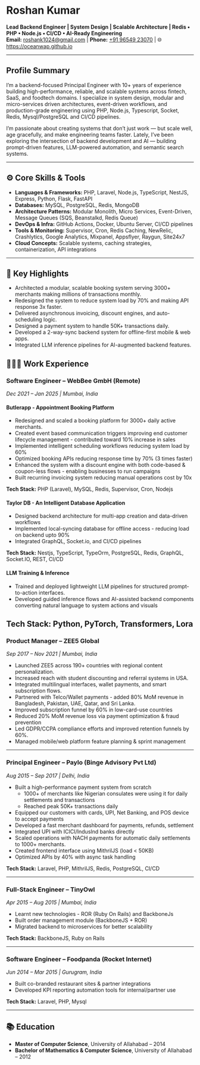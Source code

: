 
# Roshan Kumar

**Lead Backend Engineer | System Design | Scalable Architecture | Redis • PHP • Node.js • CI/CD • AI-Ready Engineering**  
**Email:** [roshank1024@gmail.com](mailto:roshank1024@gmail.com)  |  **Phone:** [+91 96549 23070](tel:919654923070) | 🌐 https://oceanwap.github.io

---

## Profile Summary
I’m a backend-focused Principal Engineer with 10+ years of experience building high-performance, reliable, and scalable systems across fintech, SaaS, and foodtech domains. I specialize in system design, modular and micro-services driven architectures, event-driven workflows, and production-grade engineering using PHP, Node.js, Typescript, Socket, Redis, Mysql/PostgreSQL and CI/CD pipelines.

I’m passionate about creating systems that don’t just work — but scale well, age gracefully, and make engineering teams faster. Lately, I’ve been exploring the intersection of backend development and AI — building prompt-driven features, LLM-powered automation, and semantic search systems.

---

## ⚙️ Core Skills & Tools
- **Languages & Frameworks:** PHP, Laravel, Node.js, TypeScript, NestJS, Express, Python, Flask, FastAPI
- **Databases:** MySQL, PostgreSQL, Redis, MongoDB
- **Architecture Patterns:** Modular Monolith, Micro Services, Event-Driven, Message Queues (SQS, Beanstalkd, Redis Queue)
- **DevOps & Infra:** GitHub Actions, Docker, Ubuntu Server, CI/CD pipelines
- **Tools & Monitoring:** Supervisor, Cron, Redis Caching, NewRelic, Crashlytics, Google Analytics, Mixpanel, Appsflyer, Raygun, Site24x7
- **Cloud Concepts:** Scalable systems, caching strategies, containerization, API integrations

---

## 🚀 Key Highlights
- Architected a modular, scalable booking system serving 3000+ merchants making millions of transactions monthly.
- Redesigned the system to reduce system load by 70% and making API response 3x faster.
- Delivered asynchronous invoicing, discount engines, and auto-scheduling logic.
- Designed a payment system to handle 50K+ transactions daily.
- Developed a 2-way-sync backend system for offline-first mobile & web apps.
- Integrated LLM inference pipelines for AI-augmented backend features.

## 🧑🏻‍💻 Work Experience

### Software Engineer – WebBee GmbH (Remote)
_Dec 2021 – Jan 2025 | Mumbai, India_
#### Butlerapp - Appointment Booking Platform
- Redesigned and scaled a booking platform for 3000+ daily active merchants.
- Created event based communication triggers improving end customer lifecycle management - contributed toward 10% increase in sales
- Implemented intelligent scheduling workflows reducing system load by 60%
- Optimized booking APIs reducing response time by 70% (3 times faster)
- Enhanced the system with a discount engine with both code-based & coupon-less flows - enabling businesses to run campaigns
- Built recurring invoicing system reducing manual operations cost by 10x

**Tech Stack:** PHP (Laravel), MySQL, Redis, Supervisor, Cron, Nodejs

#### Taylor DB - An Intelligent Database Application
- Designed backend architecture for multi-app creation and data-driven workflows
- Implemented local-syncing database for offline access - reducing load on backend upto 90%
- Integrated GraphQL, Socket.io, and CI/CD pipelines

**Tech Stack:** Nestjs, TypeScript, TypeOrm, PostgreSQL, Redis, GraphQL, Socket.IO, REST, CI/CD

#### LLM Training & Inference
- Trained and deployed lightweight LLM pipelines for structured prompt-to-action interfaces.
- Developed guided inference flows and AI-assisted backend components converting natural language to system actions and visuals

**Tech Stack:** Python, PyTorch, Transformers, Lora
---

### Product Manager – ZEE5 Global
_Sep 2017 – Nov 2021 | Mumbai, India_
- Launched ZEE5 across 190+ countries with regional content personalization.
- Increased reach with student discounting and referral systems in USA. 
- Integrated multilingual interfaces, wallet payments, and smart subscription flows.
- Partnered with Telco/Wallet payments - added 80% MoM revenue in Bangladesh, Pakistan, UAE, Qatar, and Sri Lanka.
- Improved subscription funnel by 60% in low-card-use countries
- Reduced 20% MoM revenue loss via payment optimization & fraud prevention
- Led GDPR/CCPA compliance efforts and improved retention funnels by 60%.
- Managed mobile/web platform feature planning & sprint management

---

### Principal Engineer – Paylo (Binge Advisory Pvt Ltd)
_Aug 2015 – Sep 2017 | Delhi, India_
- Built a high-performance payment system from scratch
    - 1000+ of merchants like Nigerian consulates were using it for daily settlements and transactions
    - Reached peak 50K+ transactions daily
- Equipped our customers with cards, UPI, Net Banking, and POS device to accept payments
- Developed a fast merchant dashboard for payments, refunds, settlement
- Integrated UPI with ICICI/IndusInd banks directly
- Scaled operations with NACH payments for automatic daily settlements to 1000+ merchants.
- Created frontend interface using MithrilJS (load < 50KB)
- Optimized APIs by 40% with async task handling

**Tech Stack:** Laravel, PHP, MithrilJS, Redis, PostgreSQL, CI/CD

---

### Full-Stack Engineer – TinyOwl
_Apr 2015 – Aug 2015 | Mumbai, India_
- Learnt new technologies - ROR (Ruby On Rails) and BackboneJs
- Built order management module (BackboneJS + ROR)
- Migrated backend to microservices for better scalability

**Tech Stack:** BackboneJS, Ruby on Rails

---

### Software Engineer – Foodpanda (Rocket Internet)
_Jun 2014 – Mar 2015 | Gurugram, India_
- Built co-branded restaurant sites & partner integrations
- Developed KPI reporting automation tools for internal/partner use

**Tech Stack:** Laravel, PHP, Mysql 

---

## 📚 Education

- **Master of Computer Science**, University of Allahabad – 2014
- **Bachelor of Mathematics & Computer Science**, University of Allahabad – 2012
